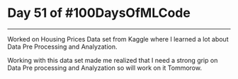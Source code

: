 # Day 51 of #100DaysOfMLCode
----
Worked on Housing Prices Data set from Kaggle where I learned a lot about Data Pre Processing and Analyzation. 

Working with this data set made me realized that I need a strong grip on Data Pre processing and Analyzation so will work on it Tommorow.
